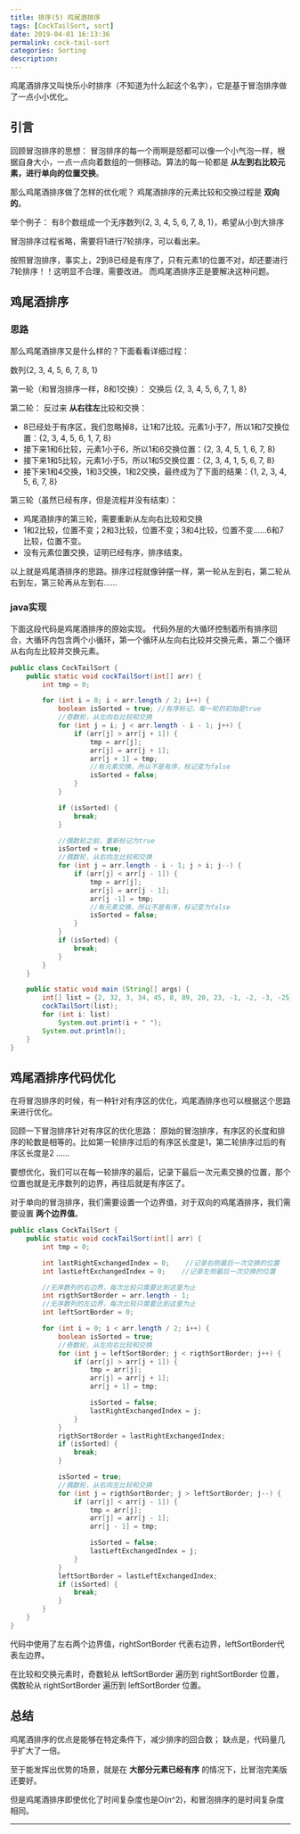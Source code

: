 ```yaml
---
title: 排序(5) 鸡尾酒排序
tags: [CockTailSort, sort]
date: 2019-04-01 16:13:36
permalink: cock-tail-sort
categories: Sorting
description:
---
```

<p class="description">鸡尾酒排序又叫快乐小时排序（不知道为什么起这个名字），它是基于冒泡排序做了一点小小优化。</p>


<!-- more -->

## 引言

回顾冒泡排序的思想：
冒泡排序的每一个雨啊是怒都可以像一个小气泡一样，根据自身大小，一点一点向着数组的一侧移动。算法的每一轮都是 **从左到右比较元素，进行单向的位置交换**。

那么鸡尾酒排序做了怎样的优化呢？
鸡尾酒排序的元素比较和交换过程是 **双向的**。 

举个例子：
有8个数组成一个无序数列{2, 3, 4, 5, 6, 7, 8, 1}，希望从小到大排序

冒泡排序过程省略，需要将1进行7轮排序，可以看出来。

按照冒泡排序，事实上，2到8已经是有序了，只有元素1的位置不对，却还要进行7轮排序！！这明显不合理，需要改进。
而鸡尾酒排序正是要解决这种问题。

## 鸡尾酒排序
### 思路
那么鸡尾酒排序又是什么样的？下面看看详细过程：

数列{2, 3, 4, 5, 6, 7, 8, 1}

第一轮（和冒泡排序一样，8和1交换）：
交换后 {2, 3, 4, 5, 6, 7, 1, 8}

第二轮：
反过来 **从右往左**比较和交换：
- 8已经处于有序区，我们忽略掉8，让1和7比较。元素1小于7，所以1和7交换位置：{2, 3, 4, 5, 6, 1, 7, 8}
- 接下来1和6比较，元素1小于6，所以1和6交换位置：{2, 3, 4, 5, 1, 6, 7, 8}
- 接下来1和5比较，元素1小于5，所以1和5交换位置：{2, 3, 4, 1, 5, 6, 7, 8}
- 接下来1和4交换，1和3交换，1和2交换，最终成为了下面的结果：{1, 2, 3, 4, 5, 6, 7, 8}

第三轮（虽然已经有序，但是流程并没有结束）：
- 鸡尾酒排序的第三轮，需要重新从左向右比较和交换
- 1和2比较，位置不变；2和3比较，位置不变；3和4比较，位置不变......6和7比较，位置不变。
- 没有元素位置交换，证明已经有序，排序结束。


以上就是鸡尾酒排序的思路。排序过程就像钟摆一样，第一轮从左到右，第二轮从右到左，第三轮再从左到右......
### java实现
下面这段代码是鸡尾酒排序的原始实现。
代码外层的大循环控制着所有排序回合，大循环内包含两个小循环，第一个循环从左向右比较并交换元素，第二个循环从右向左比较并交换元素。

```java 鸡尾酒排序java原始实现
public class CockTailSort {
    public static void cockTailSort(int[] arr) {
        int tmp = 0;

        for (int i = 0; i < arr.length / 2; i++) {
            boolean isSorted = true; //有序标记，每一轮的初始是true
            //奇数轮，从左向右比较和交换
            for (int j = i; j < arr.length - i - 1; j++) {
                if (arr[j] > arr[j + 1]) {
                    tmp = arr[j];
                    arr[j] = arr[j + 1];
                    arr[j + 1] = tmp;
                    //有元素交换，所以不是有序，标记变为false
                    isSorted = false;
                }
            }

            if (isSorted) {
                break;
            }

            //偶数轮之前，重新标记为true
            isSorted = true;
            //偶数轮，从右向左比较和交换
            for (int j = arr.length - i - 1; j > i; j--) {
                if (arr[j] < arr[j - 1]) {
                    tmp = arr[j];
                    arr[j] = arr[j - 1];
                    arr[j -1] = tmp;
                    //有元素交换，所以不是有序，标记变为false
                    isSorted = false;
                }
            }
            if (isSorted) {
                break;
            }
        }
    }

    public static void main (String[] args) {
        int[] list = {2, 32, 3, 34, 45, 8, 89, 20, 23, -1, -2, -3, -25};
        cockTailSort(list);
        for (int i: list)
            System.out.print(i + " ");
        System.out.println();            
    }
}
```

## 鸡尾酒排序代码优化
在将冒泡排序的时候，有一种针对有序区的优化，鸡尾酒排序也可以根据这个思路来进行优化。

回顾一下冒泡排序针对有序区的优化思路：
原始的冒泡排序，有序区的长度和排序的轮数是相等的。比如第一轮排序过后的有序区长度是1，第二轮排序过后的有序区长度是2 ......

要想优化，我们可以在每一轮排序的最后，记录下最后一次元素交换的位置，那个位置也就是无序数列的边界，再往后就是有序区了。


对于单向的冒泡排序，我们需要设置一个边界值，对于双向的鸡尾酒排序，我们需要设置 **两个边界值**。

```java 优化边界条件的鸡尾酒排序代码
public class CockTailSort {
    public static void cockTailSort(int[] arr) {
        int tmp = 0;

        int lastRightExchangedIndex = 0;    //记录右侧最后一次交换的位置
        int lastLeftExchangedIndex = 0;    //记录左侧最后一次交换的位置 

        //无序数列的右边界，每次比较只需要比到这里为止
        int rigthSortBorder = arr.length - 1;
        //无序数列的左边界，每次比较只需要比到这里为止
        int leftSortBorder = 0;

        for (int i = 0; i < arr.length / 2; i++) {
            boolean isSorted = true;
            //奇数轮，从左向右比较和交换
            for (int j = leftSortBorder; j < rigthSortBorder; j++) {
                if (arr[j] > arr[j + 1]) {
                    tmp = arr[j];
                    arr[j] = arr[j + 1];
                    arr[j + 1] = tmp;

                    isSorted = false;
                    lastRightExchangedIndex = j;
                }
            }
            rigthSortBorder = lastRightExchangedIndex;
            if (isSorted) {
                break;
            }

            isSorted = true;
            //偶数轮，从右向左比较和交换
            for (int j = rigthSortBorder; j > leftSortBorder; j--) {
                if (arr[j] < arr[j - 1]) {
                    tmp = arr[j];
                    arr[j] = arr[j - 1];
                    arr[j - 1] = tmp;

                    isSorted = false;
                    lastLeftExchangedIndex = j;
                }
            }
            leftSortBorder = lastLeftExchangedIndex;
            if (isSorted) {
                break;
            }
        }
    }
}
```

代码中使用了左右两个边界值，rightSortBorder 代表右边界，leftSortBorder代表左边界。 

在比较和交换元素时，奇数轮从 leftSortBorder 遍历到 rightSortBorder 位置，偶数轮从 rightSortBorder 遍历到 leftSortBorder 位置。


## 总结

鸡尾酒排序的优点是能够在特定条件下，减少排序的回合数；
缺点是，代码量几乎扩大了一倍。

至于能发挥出优势的场景，就是在 **大部分元素已经有序** 的情况下，比冒泡完美版还要好。

但是鸡尾酒排序即使优化了时间复杂度也是O(n^2)，和冒泡排序的是时间复杂度相同。

<hr />